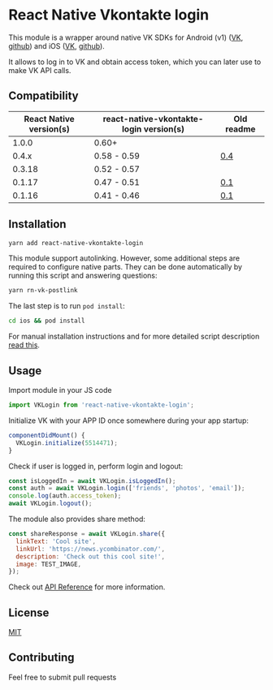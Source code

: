 # React Native Vkontakte login

This module is a wrapper around native VK SDKs for Android (v1) ([VK](https://vk.com/dev/android_sdk), [github](https://github.com/VKCOM/vk-android-sdk))
and iOS ([VK](https://vk.com/dev/ios_sdk), [github](https://github.com/VKCOM/vk-ios-sdk)).

It allows to log in to VK and obtain access token, which you can later use to make VK API calls.

## Compatibility

| React Native version(s) | react-native-vkontakte-login version(s) | Old readme                |
| ----------------------- | --------------------------------------- | ------------------------- |
| 1.0.0                   | 0.60+                                   |
| 0.4.x                   | 0.58 - 0.59                             | [0.4](docs/README_V04.md) |
| 0.3.18                  | 0.52 - 0.57                             |
| 0.1.17                  | 0.47 - 0.51                             | [0.1](docs/README_V01.md) |
| 0.1.16                  | 0.41 - 0.46                             | [0.1](docs/README_V01.md) |

## Installation

```bash
yarn add react-native-vkontakte-login
```

This module support autolinking. However, some additional steps are required to configure native parts. They can be done automatically by running this script and answering questions:

```bash
yarn rn-vk-postlink
```

The last step is to run `pod install`:

```bash
cd ios && pod install
```

For manual installation instructions and for more detailed script description [read this](docs/installation.md).

## Usage

Import module in your JS code

```js
import VKLogin from 'react-native-vkontakte-login';
```

Initialize VK with your APP ID once somewhere during your app startup:

```js
componentDidMount() {
  VKLogin.initialize(5514471);
}
```

Check if user is logged in, perform login and logout:

```js
const isLoggedIn = await VKLogin.isLoggedIn();
const auth = await VKLogin.login(['friends', 'photos', 'email']);
console.log(auth.access_token);
await VKLogin.logout();
```

The module also provides share method:

```js
const shareResponse = await VKLogin.share({
  linkText: 'Cool site',
  linkUrl: 'https://news.ycombinator.com/',
  description: 'Check out this cool site!',
  image: TEST_IMAGE,
});
```

Check out [API Reference](docs/API.md) for more information.

## License

[MIT](https://github.com/doomsower/react-native-vkontakte-login/blob/master/LICENSE)

## Contributing

Feel free to submit pull requests
